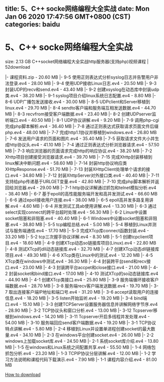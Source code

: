 
title: 5、C++ socke网络编程大全实战
date: Mon Jan 06 2020 17:47:56 GMT+0800 (CST)    
categories: baidu
---

# 5、C++ socke网络编程大全实战
size: 2.13 GB
 C++socket网络编程大全实战http服务器(支持php)视频课程 | 52download
 
|- 课程资料.zip - 20.60 MB
|- 9-5 使用正则表达式分析syslog日志并告警用户非法登录.ev4 - 28.00 MB
|- 9-4 使用UDP接收Linux日志.ev4 - 20.50 MB
|- 9-3 封装UDP的recv和send.ev4 - 43.40 MB
|- 9-2 创建xsyslog在动态库中封装udp类.ev4 - 38.20 MB
|- 9-1 syslog项目介绍linux系统日志配置.ev4 - 8.80 MB
|- 8-6 UDP广播包发送接收.ev4 - 30.00 MB
|- 8-5 UDPclient和Server移植到linux.ev4 - 29.70 MB
|- 8-4 sendto客户端和服务端互相发送数据.ev4 - 44.70 MB
|- 8-3 recvfrom接受客户端数据.ev4 - 23.40 MB
|- 8-2 创建UDPserver监听端口.ev4 - 40.50 MB
|- 8-1 UDP协议讲解.ev4 - 9.20 MB
|- 7-9 调用php-cgi完成php脚本解析.ev4 - 36.40 MB
|- 7-8 通过正则表达式获取请求页面文件后缀php.ev4 - 48.00 MB
|- 7-7 完成http1.1协议并移植到windows.ev4 - 26.80 MB
|- 7-6 发送用户请求的页面和图片.ev4 - 35.40 MB
|- 7-5 获取请求文件大小并生成http协议头.ev4 - 41.10 MB
|- 7-4 通过正则表达式分析浏览器请求.ev4 - 57.50 MB
|- 7-3 响应浏览器的页面请求完成http的响应协议.ev4 - 38.20 MB
|- 7-2 Xhttp项目创建接受浏览器请求.ev4 - 39.70 MB
|- 7-15 完成Xhttp封装移植到linux解决中断问题.ev4 - 58.60 MB
|- 7-14 封装http协议响应类XHttpResponse.ev4 - 51.70 MB
|- 7-13 封装XHttpClient处理单个请求的接口.ev4 - 34.80 MB
|- 7-12 封装XhttpServer对外接口类.ev4 - 40.40 MB
|- 7-11 支持给php传递基于URLGET变量.ev4 - 42.80 MB
|- 7-10 完成php脚本解析并返回给浏览器.ev4 - 29.00 MB
|- 7-1 http协议详解通过抓包和telnet模拟分析.ev4 - 38.40 MB
|- 6-7 基于epoll的高性能服务端开发和高并发测试.ev4 - 66.60 MB
|- 6-6 通过epoll接收用户连接.ev4 - 38.00 MB
|- 6-5 epoll高并发多路复用讲解.ev4 - 4.60 MB
|- 6-4 并发测试工具ab使用讲解.ev4 - 13.30 MB
|- 6-3 通过select实现connect的跨平台超时处理.ev4 - 56.30 MB
|- 6-2 Linux中设置socket阻塞和非阻塞.ev4 - 40.40 MB
|- 6-1 Windows中设置socket阻塞和非阻塞.ev4 - 38.80 MB
|- 5-5 tcp编程总结.ev4 - 5.00 MB
|- 5-4 移植到Linux并测试与服务端通信.ev4 - 17.70 MB
|- 5-3 完成XTcp库connect函数封装.ev4 - 33.20 MB
|- 5-2 tcp三次握手协议详解.ev4 - 8.30 MB
|- 5-1 创建tcpclient项目.ev4 - 18.60 MB
|- 4-9 创建XTcp动态so链接库项目(Linux).ev4 - 22.80 MB
|- 4-8 测试XTcp的dll动态链接库.ev4 - 32.70 MB
|- 4-7 创建XTcp动态dll链接库项目.ev4 - 49.30 MB
|- 4-6 XTcp类在Linux中的测试.ev4 - 12.20 MB
|- 4-5 XTcp类在windows中测试.ev4 - 36.30 MB
|- 4-4 封装跨平台send和recv接口.ev4 - 23.00 MB
|- 4-3 封装跨平台accpet和close接口.ev4 - 21.00 MB
|- 4-2 封装socket和bind接口.ev4 - 17.00 MB
|- 4-10 测试XTcp的so动态链接库.ev4 - 44.90 MB
|- 4-1 创建XTcp类接口.ev4 - 25.80 MB
|- 3-9 服务端循环接收客户端数据.ev4 - 28.70 MB
|- 3-8 服务端recv客户端发送数据.ev4 - 19.70 MB
|- 3-7 取出连接客户端IP地址和端口号.ev4 - 31.20 MB
|- 3-6 accept读取用户的连接信息.ev4 - 18.20 MB
|- 3-5 listen开始监听.ev4 - 19.20 MB
|- 3-4 bind端口.ev4 - 15.10 MB
|- 3-3 创建TCPServer设置服务器信息并讲解网络字节序.ev4 - 28.90 MB
|- 3-2 TCP协议头和窗口分析.ev4 - 13.00 MB
|- 3-12 Tcpserver移植到windows.ev4 - 14.20 MB
|- 3-11 Tcpserver开启多线程并发处理.ev4 - 54.00 MB
|- 3-10 服务端回应send客户端数据.ev4 - 19.20 MB
|- 3-1 TCP协议特点讲解.ev4 - 5.80 MB
|- 2-4 移植到Linux并设置单进程创建socket的最大数量.ev4 - 34.10 MB
|- 2-3 在windows平台创建socket.ev4 - 26.00 MB
|- 2-2 windows上加载socket库.ev4 - 24.50 MB
|- 2-1 系统socket库介绍.ev4 - 13.80 MB
|- 1-5 在windows和Linux系统之间配置共享.ev4 - 55.50 MB
|- 1-4 网络包抓包分析.ev4 - 23.20 MB
|- 1-3 TCPIP协议分层讲解.ev4 - 12.00 MB
|- 1-2 学习方法说明和课程代码下载演示.ev4 - 7.90 MB
|- 1-1 课程内容介绍.ev4 - 81.00 MB

[How to download](https://bpcam.bemobtrk.com/go/2ceec3aa-1ca2-46d6-b9ff-aaa5c184517c?jno=611)